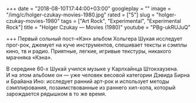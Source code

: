 +++
date = "2018-08-10T17:44:00+03:00"
googleplay = ""
image = "/img/c/holger-czukay-movies-1980.jpg"
rated = ["5"]
slug = "holger-czukay-movies-1980"
tags = ["Art Rock", "Experimental", "Experimental Rock"]
title = "Holger Czukay — Movies (1980)"
youtube = "PBg-ukRUJuQ"

+++
Первый сольный пост-«Кэн» альбом Хольгера Шукая исследует прог-рок, джемует на куче инструментов, спешивает тексты и сэмплы кино, тв и радио. Приятные, легкие, игривые текстуры, никакого мрачняка «Кэна».

В середине 60-х Шукай учился музыке у Карлхайнца Штокхаузена. И на этом альбоме он — уже человек весовой категории Дэвида Бирна и Брайана Ино: исследует ранний арт-рок и использует методы сэмплирования, позаимствованные из раннего хип-хопа, который зарождается рядышком в то же время.

